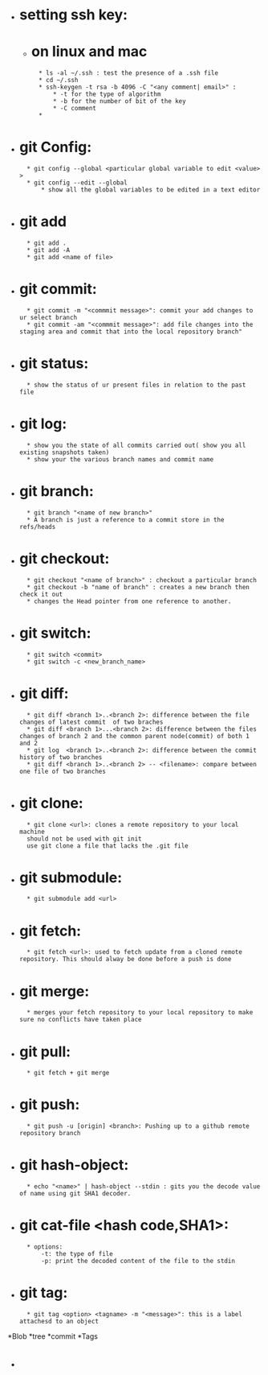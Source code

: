 * # setting ssh key:
    * # on linux and mac
            * ls -al ~/.ssh : test the presence of a .ssh file
            * cd ~/.ssh
            * ssh-keygen -t rsa -b 4096 -C "<any comment| email>" : 
                * -t for the type of algorithm 
                * -b for the number of bit of the key 
                * -C comment
            * 
            
* # git Config:
        * git config --global <particular global variable to edit <value> >
        * git config --edit --global 
            * show all the global variables to be edited in a text editor 
* # git add
        * git add .
        * git add -A
        * git add <name of file>

* # git commit:
        * git commit -m "<commmit message>": commit your add changes to ur select branch
        * git commit -am "<commmit message>": add file changes into the staging area and commit that into the local repository branch"
* # git status:
        * show the status of ur present files in relation to the past file
* # git log:
        * show you the state of all commits carried out( show you all existing snapshots taken)
        * show your the various branch names and commit name 
* # git branch:
        * git branch "<name of new branch>"
        * A branch is just a reference to a commit store in the refs/heads
* # git checkout:
        * git checkout "<name of branch>" : checkout a particular branch
        * git checkout -b "name of branch" : creates a new branch then check it out 
        * changes the Head pointer from one reference to another.
* # git switch:
        * git switch <commit>
        * git switch -c <new_branch_name>
* # git diff:
        * git diff <branch 1>..<branch 2>: difference between the file changes of latest commit  of two braches
        * git diff <branch 1>...<branch 2>: difference between the files changes of branch 2 and the common parent node(commit) of both 1 and 2 
        * git log  <branch 1>..<branch 2>: difference between the commit history of two branches
        * git diff <branch 1>..<branch 2> -- <filename>: compare between one file of two branches 
* # git clone:
        * git clone <url>: clones a remote repository to your local machine
        should not be used with git init 
        use git clone a file that lacks the .git file
* # git submodule:
        * git submodule add <url>
        
* # git fetch:
        * git fetch <url>: used to fetch update from a cloned remote repository. This should alway be done before a push is done
* # git merge:
        * merges your fetch repository to your local repository to make sure no conflicts have taken place
        
* # git pull:
        * git fetch + git merge 
        
* # git push:
        * git push -u [origin] <branch>: Pushing up to a github remote repository branch


* # git hash-object:
        * echo "<name>" | hash-object --stdin : gits you the decode value of name using git SHA1 decoder.
* # git cat-file <hash code,SHA1>:
        * options:
            -t: the type of file
            -p: print the decoded content of the file to the stdin  
            
* # git tag:
        * git tag <option> <tagname> -m "<message>": this is a label attachesd to an object
 
*Blob
*tree
*commit
*Tags            
* # 

